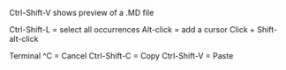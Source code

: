 Ctrl-Shift-V shows preview of a .MD file

Ctrl-Shift-L = select all occurrences
Alt-click = add a cursor
Click + Shift-alt-click

Terminal  ^C = Cancel
Ctrl-Shift-C = Copy
Ctrl-Shift-V = Paste